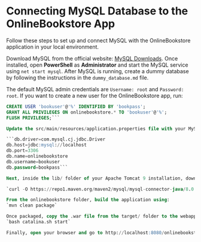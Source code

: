 # Connecting MySQL Database to the OnlineBookstore App

Follow these steps to set up and connect MySQL with the OnlineBookstore application in your local environment.

Download MySQL from the official website: [MySQL Downloads](https://dev.mysql.com/downloads/mysql/). Once installed, open **PowerShell** as **Administrator** and start the MySQL service using `net start mysql`. After MySQL is running, create a dummy database by following the instructions in the `dummy_database.md` file.

The default MySQL admin credentials are `Username: root` and `Password: root`. If you want to create a new user for the OnlineBookstore app, run:
```sql
CREATE USER 'bookuser'@'%' IDENTIFIED BY 'bookpass';
GRANT ALL PRIVILEGES ON onlinebookstore.* TO 'bookuser'@'%';
FLUSH PRIVILEGES;```

Update the src/main/resources/application.properties file with your MySQL credentials:

```db.driver=com.mysql.cj.jdbc.Driver
db.host=jdbc:mysql://localhost
db.port=3306
db.name=onlinebookstore
db.username=bookuser
db.password=bookpass```

Next, inside the lib/ folder of your Apache Tomcat 9 installation, download the MySQL connector using:

`curl -O https://repo1.maven.org/maven2/mysql/mysql-connector-java/8.0.33/mysql-connector-java-8.0.33.jar`

From the onlinebookstore folder, build the application using:
`mvn clean package`

Once packaged, copy the .war file from the target/ folder to the webapps/ folder in your Apache Tomcat 9 installation. Then, navigate to the /bin folder in Apache Tomcat 9 and start the server using:
`bash catalina.sh start`

Finally, open your browser and go to http://localhost:8080/onlinebookstore to access the application. Your OnlineBookstore app should now be connected to the local MySQL database and running successfully.

